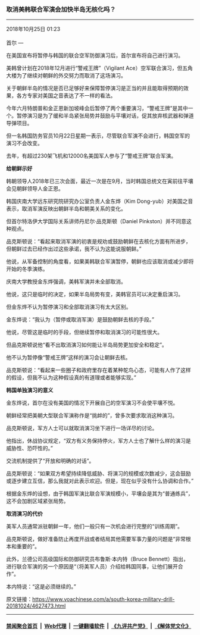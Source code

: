 ### 取消美韩联合军演会加快半岛无核化吗？ 
------------------------

<div class="published">
 <span class="date" title="中国时间">
  <time datetime="2018-10-25T01:23:08+08:00">
   2018年10月25日 01:23
  </time>
 </span>
</div>
<br/>
<div class="wsw">
 <span class="dateline">
  首尔 —
 </span>
 <p>
  在美国宣布将暂停与韩国的联合空军防御演习后，首尔宣布将自己进行演习。
 </p>
 <p>
  美韩曾计划在2018年12月进行“警戒王牌”（Vigilant Ace）空军联合演习，但五角大楼为了继续对朝鲜的外交努力而取消了这场演习。
 </p>
 <p>
  关于朝鲜半岛的情况是否已足够好来保障暂停演习是正当的并且能取得预期的效果，各方专家对美国之音表达了不一样的看法。
 </p>
 <p>
  今年六月特朗普和金正恩新加坡峰会后暂停了两个重要演习，“警戒王牌”是其中一个。暂停演习是为了缓和半岛紧张局势并鼓励与平壤对话，促其放弃核武器和弹道导弹项目。
 </p>
 <p>
  但一名韩国防务官员10月22日星期一表示，尽管联合军演不会进行，韩国空军的演习不会改变。
 </p>
 <p>
  去年，有超过230架飞机和12000名美国军人参与了“警戒王牌”联合军演。
 </p>
 <p>
  <strong>
   给朝鲜示好
  </strong>
 </p>
 <p>
  韩朝领导人2018年已三次会面，最近一次是在9月，当时韩国总统文在寅前往平壤会见朝鲜领导人金正恩。
 </p>
 <p>
  韩国庆南大学远东研究院研究办公室负责人金东烨（Kim Dong-yub）对美国之音表示，取消军演反映出朝鲜半岛和朝美关系的变化。
 </p>
 <p>
  但首尔特洛伊大学国际关系讲师丹尼尔·品克斯顿（Daniel Pinkston）并不同意这种观点。
 </p>
 <p>
  品克斯顿说：“看起来取消军演的初衷是规劝或鼓励朝鲜在去核化方面有所进步，但朝鲜过去已经作出过这些承诺，我不认为这能说服朝鲜。”
 </p>
 <p>
  他说，从军备控制的角度看，如果美韩联合军演暂停，朝鲜也应该取消或减少即将开始的冬季演练。
 </p>
 <p>
  庆南大学教授金东烨强调，美韩军演并未全部取消。
 </p>
 <p>
  他说，这只是临时的决定，如果半岛局势有变，美韩官员可以决定重启演习。
 </p>
 <p>
  但金东烨不认为暂停演习和全部取消演习有太大区别。
 </p>
 <p>
  金东烨说：“我认为（暂停或取消军演）是鼓励朝鲜去核的手段。”
 </p>
 <p>
  他说，尽管这是临时的手段，但继续暂停和取消演习的可能性很大。
 </p>
 <p>
  但品克斯顿说他“看不出取消演习如何能让半岛局势更加安全和稳定”。
 </p>
 <p>
  他不认为暂停像“警戒王牌”这样的演习会让朝鲜去核。
 </p>
 <p>
  品克斯顿说：“看起来一些圈子和政府里存在着某种鸵鸟心态，可能有人作了这样的假设，但我不认为这种假设真的有道理或者能够实现。”
 </p>
 <p>
  <strong>
   韩国单独演习的意义
  </strong>
 </p>
 <p>
  金东烨说，首尔在没有美国的情况下开展自己的空军演习不会使平壤不悦。
 </p>
 <p>
  朝鲜经常把美朝大型联合军演称作是“挑衅的”，曾多次要求取消这种演习。
 </p>
 <p>
  品克斯顿说，军方人士可以就取消演习坐下进行一场详尽的讨论。
 </p>
 <p>
  他指出，休战协议规定，“双方有义务保持停火，军方人士也了解什么样的演习是威胁性、恐吓性的。”
 </p>
 <p>
  交流机制提供了“开放和明确的对话”。
 </p>
 <p>
  品克斯顿说：“如果双方希望持续降低威胁、将演习的规模或次数减少，这会鼓励或逐步建立互信，那么我就对此表示欢迎。但是，现在似乎没有什么协调和合作。”
 </p>
 <p>
  根据金东烨的设想，由于韩国军演比联合军演规模小，平壤会是其为“普通练兵”，这不会加剧区域紧张局势。
 </p>
 <p>
  <strong>
   取消演习的代价
  </strong>
 </p>
 <p>
  美军人员通常派驻朝鲜一年，他们一般只有一次机会进行完整的“训练周期”。
 </p>
 <p>
  品克斯顿说，做好准备防止再度开战或者结局其他需要军事力量的问题是“非常根本和重要的”。
 </p>
 <p>
  此外，兰德公司高级国际和防御研究员布鲁斯·本内特（Bruce Bennett）指出，进行联合军演的另一个原因是“（将美军人员）介绍给韩国同事，让他们展开合作”。
 </p>
 <p>
  本内特说：“这是必须继续的。”
 </p>
 <p>
 </p>
</div>

原文链接：https://www.voachinese.com/a/south-korea-military-drill-20181024/4627473.html


------------------------
#### [禁闻聚合首页](https://github.com/gfw-breaker/banned-news/blob/master/README.md) &nbsp;|&nbsp; [Web代理](https://github.com/gfw-breaker/open-proxy/blob/master/README.md) &nbsp;|&nbsp;  [一键翻墙软件](https://github.com/gfw-breaker/nogfw/blob/master/README.md) &nbsp;|&nbsp; [《九评共产党》](https://github.com/gfw-breaker/9ping.md/blob/master/README.md#九评之一评共产党是什么) &nbsp;|&nbsp; [《解体党文化》](https://github.com/gfw-breaker/jtdwh.md/blob/master/README.md#绪论)